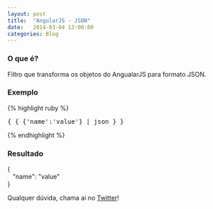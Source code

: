 ```yaml
---
layout: post
title:  "AngularJS - JSON"
date:   2014-03-04 13:00:00
categories: Blog
---
```


<h3>O que é?</h3>
Filtro que transforma os objetos do AngualarJS para formato JSON.

<h3>Exemplo</h3>
{% highlight ruby %}
<div ng-app>
  <script src="angular.min.js"></script>
  <pre>{ { {'name':'value'} | json } }</pre>
</div>
{% endhighlight %}

<h3>Resultado</h3>
{
<br />
&nbsp;&nbsp;&nbsp;"name": "value"
<br />
}

Qualquer dúvida, chama aí no <a href="https://twitter.com/realronchi" target="blank">Twitter</a>!
